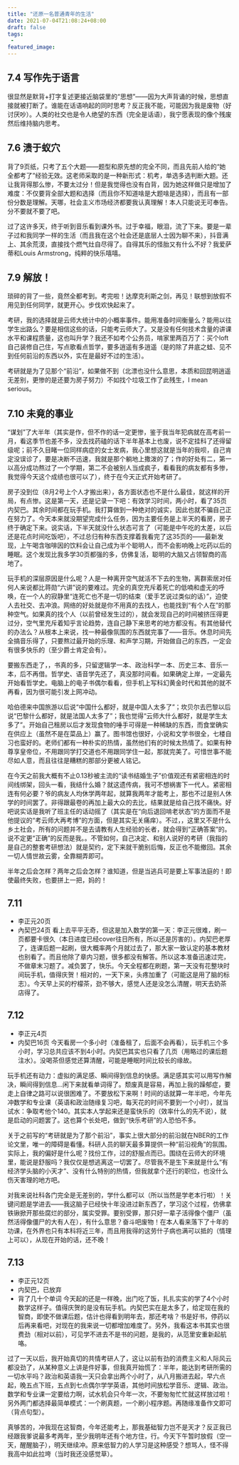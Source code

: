 ```yaml
---
title: "还原一名普通青年的生活"
date: 2021-07-04T21:08:24+08:00
draft: false
tags:
 - 
featured_image:
---
```

## 7.4 写作先于语言
很显然是默背+打字复述更接近脑袋里的“思想”——因为大声背诵的时候，思想直接就被打断了。谁能在话语响起的同时思考？反正我不能，可能因为我是废物（好讨厌吵）。人类的社交也是令人绝望的东西（完全是话语），我宁愿表现的像个残废然后维持脑内思考。
## 7.6 溃于蚁穴
背了9页纸，只考了五个大题——题型和原先想的完全不同，而且先前人给的“她全都考了”经验无效。这老师采取的是一种新形式：机考，单选多选判断大题。还让我背得那么惨，不要太过分！但是我觉得也没有白背，因为她这样做只是增加了难度：不仅要背全部大题和选择（而且你不知道啥是大题啥是选择），而且有一部份分数是理解。天哪，社会主义市场经济都要我认真理解！本人只能说无可奉告。分不要就不要了吧。


过了这许多天，终于听到音乐看到课外书。过于幸福，眼泪，流了下来。要是一辈子过和我同学一样的生活（而且我在这个社会还是底层人士因为聊不来），抖音满上、其余荒漠，直接找个燃气灶自尽得了。自得其乐的怪胎又有什么不好？我爱萨蒂和Louis Armstrong，纯粹的快乐嘻嘻。
## 7.9 解放！
琐碎的背了一些，竟然全都考到。考完啦！达摩克利斯之剑，再见！联想到放假不用见到任何同学，就更开心。步伐欢快起来了。


考研，我的选择就是云师大统计中的小概率事件。能用准备时间衡量么？能用以往学生出路么？要是相信这些的话，只能考云师大了。又是没有任何技术含量的讲课水平和课程质量，这也叫升学？我还不如考个公务员，啃家里两百万了：买个loft自己装修自己住，写点歌看点哲学，要多逍遥有多逍遥（是的除了井底之蛙、见不到任何前沿的东西以外，实在是最好不过的生活）。


考研就是为了见那个“前沿”，如果做不到（北漂也没什么意思，本质和回昆明逍遥无差别，更惨的是还要为房子努力）不如找个垃圾工作了此残生，I mean serious。
## 7.10 未竟的事业
“谋划”了大半年（其实是作，但不作的话一定更惨，鉴于我当年犯病就在高考前一月，看这季节也差不多，没去找药磕的话下半年基本上也废，说不定挂科了还得留级呢；前不久目睹一位同样病症的女士发病，我心里想这就是当年的我呗，自己肯定没误诊了，要是决断不迅速，我就是那个躺地上撒泼的了；作的好处有二，第一以高分成功熬过了一个学期，第二不会被别人当成疯子，看看我的病友都有多惨，我觉得今天这个成绩也很可以了），终于在今天正式开始考研了。


房子没到位（8月2号上个人才搬出来），各方面状态也不是什么最佳，就这样的开局，有点惨。这是第一天，还是记录一下吧：有效学习时间，两小时，看了35页内契巴。其余时间都在玩手机。我打算做到一种绝对的诚实，因此也就不骗自己正在努力了。今天本来就没期望完成什么任务，因为主要任务是上半天的看房，房子终于确定下来。说实话，下半天就没什么状态可言了（可能是中午吃的太差，以后还是花点时间吃饭吧），不过总归有种东西支撑着我看完了这35页的——最新发现，上午喝含咖啡因的饮料会让自己成为半个聪明人，而不会影响晚上吃药以后的睡眠。这个发现比我多学30页都强的多，仿佛复活，聪明的大脑又占领智商的高地了。


玩手机的深层原因是什么呢？人是一种离开空气就活不下去的生物，离群索居对任何人来说都比蒋勋“六讲”说的要难过。完全的真空充斥着死亡的低喃和虚无的呼唤，在一个人的寂静里“连死亡也不是一切的结束（爱手艺说过类似的话）”，迫使人去社交、去冲浪。网络的好处就是你不用真的去找人，也能找到“有个人在”的那种空气。如果真的找个人（以前曾经发生过的），就会发现自己的时间被挤压得更过分，空气里充斥着知乎言论趋势，连自己静下来思考的地方都没有。有其他替代的办法么？从根本上来说，找一种最像氛围的东西就完事了——音乐。休息时间先全搞音乐得了，只要熬过最开始的乐理、和声学习期，开始做自己的东西，一定会有很多快乐的（至少爵士肯定会有）。


要搬东西走了，，书真的多，只留逻辑学一本、政治科学一本、历史三本、音乐一本，后不再借。哲学史、语音学先还了，真没那时间看。如果确定上岸，一定最先开始看哲学史。电脑上的电子书偶尔看看，但手机上写科幻黄金时代和其他的就不再看，因为很可能引发上网冲动。


哈伯德来中国旅游以后说“中国什么都好，就是中国人太多了”；坎贝尔去巴黎以后说“巴黎什么都好，就是法国人太多了”；我也觉得“云师大什么都好，就是学生太多了”。开始自己租房以后才发现食物的唾手可得是一种稀缺的东西，而食堂确实在供应上（虽然不是在菜品上）赢了。图书馆也很好，小说和文学书很全，七楼自习也蛮好的。老师们都有一种朴实的热情，虽然他们有的时候太热情了。如果有种尊享皇帝位，不用跟同学打交道也不用跟同学住一起，那就完美了。可惜世事不能尽如人意，而且往往是糟糕的那部分更被人铭记。


在今天之前我大概有不止0.13秒被主流的“读书结婚生子”价值观还有紧密相连的时间线绑架，回头一看，我结什么婚？就这遗传病，我可不想祸害下一代人。紧密相连有何必要？爷的病友人均休学两年起，就算我两年才能考上，那也不过是别人休学的时间罢了。非得跟最卷的再加上最大众的去比，结果就是给自己找不痛快。好吧说实话是我听了班主任的话动摇了（其实是在“向后退回啃老状态”的方面而不是他提议的“考云师大再考博”的方面，但是其实无关痛痒）。不过，，这里又不是什么乡土社会，所有的问题并不是去请教有人生经验的长者，就会得到“正确答案”的。说不定更“正确”的反而是我。。不管如何，自己决定、和别人说好的考研（我指的是自己的整套考研想法）就是契约，定下来就干脆别后悔，反正也不能撤回。其余一切人情世故云雾，全靠糊弄即可。


半年之后会怎样？两年之后会怎样？谁知道，但是当逃兵可是要上军事法庭的！即使最终失败，也要拼上一把，妈的！
## 7.11
- 李正元20页
- 內契巴24页
看上去平平无奇，但这是加入数学的第一天：李正元很难，刷一页都要卡很久（本日进度已经cover往日所有，所以还是厉害的）。内契巴老厚了，连课后题一起刷，很大概率两个月就过去了，那大家一致认定的基本教材也别看了。而且他除了章内习题，很多都没有解答。所以这本准备迅速过完，不做章末习题了。减负罢了，快乐。今天全程都在刷题，第一天没有花整块时间玩手机，值得庆贺！相对的，一天下来，头疼加重了（可能这是用了脑的标志）。今天早上买的柠檬茶，劲不够大，感觉人还是没怎么清醒，明天去奶茶店得了。
## 7.12
- 李正元4页
- 内契巴16页
今天看房一个多小时（准备租了，后面不会再看），玩手机三个多小时，学习总共应该不到4小时。内契巴其实也只看了几页（用略过的课后题注水）。没喝茶但感觉还算清醒，可能是睡眠时间比较长的缘故。


玩手机还有动力：虚拟的满足感、瞬间得到信息的快感。满足感其实可以用写作解决，瞬间得到信息...闲下来就看单词得了。颓废真是容易，再加上我的躁郁症，要走上自律之路可以说很困难了。不要放松下来啊！时间的话就算一年半吧，今年先冲数学和专业课（英语和政治随缘复习吧，每天花的时间不要到一个小时），就当试水：争取考他个140。其实本人学起来还是蛮快乐的（效率什么的先不说），就是启动的问题罢了。这也算个长处吧，做到“快乐考研”的人恐怕不多。


关于之前写的“考研就是为了那个前沿”，事实上很大部分的前沿就在NBER的工作论文里，唯一的障碍是看懂。科研人员的聊天最多算提供一种“前沿视角”的氛围。实际上，我的偏好是什么呢？找份工作，过的舒服点而已。围绕在云师大的环境里，能说是舒服吗？我仅仅是想逃离这一切罢了。尽管我不是生下来就是什么“有经济学头脑的小天才”、没有什么特别的热情，但我就拿个还行的职位，也没什么伤天害理的地方吧。


对我来说社科各门完全是无差别的，学什么都可以（所以当然是学老本行啦）！关键问题是学进去——我这脑子已经快十年没进过新东西了，学习这个过程，仿佛拿铁锹掀开那些腐烂的部分，属实受罪。要别受罪，那只好一辈子活得像个僵尸（虽然活得像僵尸的大有人在），有什么意思？奋斗吧废物！在本人看来落下了十年的功课，在外界也只有本科将近三年，而且用我得的这劳什子病也满可以抵的（情理上可以），从现在开始的话，还不晚！
## 7.13
- 李正元12页
- 内契巴，已放弃
- 背了几十个单词
今天起的还是一样晚，出门吃了饭，扎扎实实的学了4个小时数学这样子。值得庆贺的是没有玩手机。内契巴实在是太多了，给定现在我的智商，即使不做课后题，估计也得看到明年去，那还考啥？书是好书，停药以后再来看吧，对现在的我来说一切都增加难度了。另外，我看这本书其实也很费劲（相对以前），可见学不进去不是书的问题，是我的，从范里安重新起航咯。


过了一天以后，我开始真切的共情考研人了，这让以前有劲的消费主义和人际风云都没劲了，从某种意义上讲是件好事，但我真开始慌了：半年，能达到考研所需的一切水平吗？政治和英语我一天只会拿出两个小时了，从八月搬进去起，早六点起，晚五点下班，五点到七点偶尔学学英语，其他时间放松学音乐、逻辑、政治。数学和专业课一定要给力啊，试水机会只今年一次，不要匆匆忙忙就这样放过啦！另外两门都选择最简单模式：一个刷真题，一个刷小程序题。再随缘准备作文即可（背点句型）。


真够苦的，冲我现在这智商，今年还能考上，那我基础智力岂不是天才？反正我已经跟我爹说最多考两年，至少我明年还有个地方住，行。今天下午暂时放假（空一天，醒醒脑子），明天继续冲。原来低智力的人学习是这种感受？想骂人，怪不得我高中如此拉垮（当时我还没感觉草）。